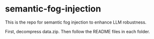 # semantic-fog-injection
This is the repo for semantic fog injection to enhance LLM robustness.

First, decompress data.zip. Then follow the README files in each folder.
